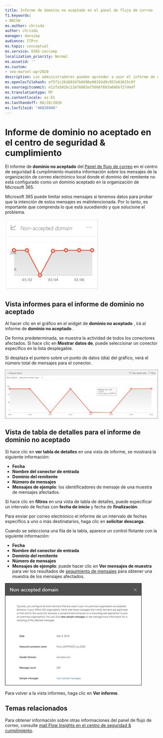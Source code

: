 ```yaml
---
title: Informe de dominio no aceptado en el panel de flujo de correo
f1.keywords:
- NOCSH
ms.author: chrisda
author: chrisda
manager: dansimp
audience: ITPro
ms.topic: conceptual
ms.service: O365-seccomp
localization_priority: Normal
ms.assetid: ''
ms.custom:
- seo-marvel-apr2020
description: Los administradores pueden aprender a usar el informe de dominio no aceptado en el panel de flujo de correo en el centro de seguridad & cumplimiento para supervisar los mensajes de la organización local donde el dominio del remitente no está configurado en Microsoft 365.
ms.openlocfilehash: ef5f1c26168347b6696e90292d9c957e63615c0f
ms.sourcegitcommit: e12fa502bc216f6083ef5666f693a04bb727d4df
ms.translationtype: MT
ms.contentlocale: es-ES
ms.lasthandoff: 08/20/2020
ms.locfileid: "46826946"
---
```

# <a name="non-accepted-domain-report-in-the-security--compliance-center"></a>Informe de dominio no aceptado en el centro de seguridad & cumplimiento

El informe de **dominio no aceptado** del [Panel de flujo de correo](mail-flow-insights-v2.md) en el centro de seguridad & cumplimiento muestra información sobre los mensajes de la organización de correo electrónico local donde el dominio del remitente no está configurado como un dominio aceptado en la organización de Microsoft 365.

Microsoft 365 puede limitar estos mensajes si tenemos datos para probar que la intención de estos mensajes es malintencionada. Por lo tanto, es importante que comprenda lo que está sucediendo y que solucione el problema.

![Widget de dominio no aceptado en el panel de flujo de correo en el centro de seguridad & cumplimiento](../../media/mfi-non-accepted-domain-report-widget.png)

## <a name="report-view-for-the-non-accepted-domain-report"></a>Vista informes para el informe de dominio no aceptado

Al hacer clic en el gráfico en el widget de **dominio no aceptado** , irá al informe de **dominio no aceptado** .

De forma predeterminada, se muestra la actividad de todos los conectores afectados. Si hace clic en **Mostrar datos de**, puede seleccionar un conector específico en la lista desplegable.

Si desplaza el puntero sobre un punto de datos (día) del gráfico, verá el número total de mensajes para el conector.

![Vista informes en el informe de dominio no aceptado](../../media/mfi-non-accepted-domain-report-overview-view.png)

## <a name="details-table-view-for-the-non-accepted-domain-report"></a>Vista de tabla de detalles para el informe de dominio no aceptado

Si hace clic en **ver tabla de detalles** en una vista de informe, se mostrará la siguiente información:

- **Fecha**
- **Nombre del conector de entrada**
- **Dominio del remitente**
- **Número de mensajes**
- **Mensajes de ejemplo**: los identificadores de mensaje de una muestra de mensajes afectados.

Si hace clic en **filtros** en una vista de tabla de detalles, puede especificar un intervalo de fechas con **fecha de inicio** y fecha de **finalización**.

Para enviar por correo electrónico el informe de un intervalo de fechas específico a uno o más destinatarios, haga clic en **solicitar descarga**.

Cuando se selecciona una fila de la tabla, aparece un control flotante con la siguiente información:

- **Fecha**
- **Nombre del conector de entrada**
- **Dominio del remitente**
- **Número de mensajes**
- **Mensajes de ejemplo**: puede hacer clic en **Ver mensajes de muestra** para ver los resultados de [seguimiento de mensajes](message-trace-scc.md) para obtener una muestra de los mensajes afectados.

![Flotante de detalles después de seleccionar una fila en la vista de tabla de detalles en el informe de dominio no aceptado](../../media/mfi-non-accepted-domain-report-details-flyout.png)

Para volver a la vista informes, haga clic en **Ver informe**.

## <a name="related-topics"></a>Temas relacionados

Para obtener información sobre otras informaciones del panel de flujo de correo, consulte [mail Flow Insights en el centro de seguridad & cumplimiento](mail-flow-insights-v2.md).
